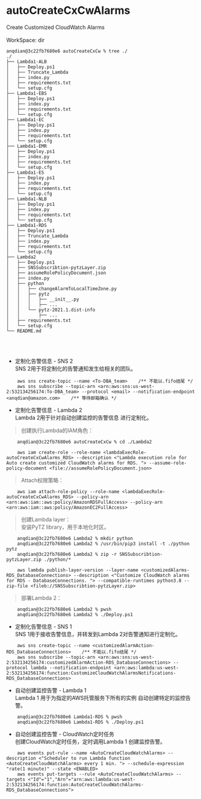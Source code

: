 # autoCreateCxCwAlarms
Create Customized CloudWatch Alarms
    <br>
    <br>
WorkSpace: dir <autoCreateCxCw>    <br>
```
anqdian@3c22fb7680e6 autoCreateCxCw % tree ./
./
├── Lambda1-ALB
│   ├── Deploy.ps1
│   ├── Truncate_Lambda
│   ├── index.py
│   ├── requirements.txt
│   └── setup.cfg
├── Lambda1-EBS
│   ├── Deploy.ps1
│   ├── index.py
│   ├── requirements.txt
│   └── setup.cfg
├── Lambda1-EC
│   ├── Deploy.ps1
│   ├── index.py
│   ├── requirements.txt
│   └── setup.cfg
├── Lambda1-EMR
│   ├── Deploy.ps1
│   ├── index.py
│   ├── requirements.txt
│   └── setup.cfg
├── Lambda1-ES
│   ├── Deploy.ps1
│   ├── index.py
│   ├── requirements.txt
│   └── setup.cfg
├── Lambda1-NLB
│   ├── Deploy.ps1
│   ├── index.py
│   ├── requirements.txt
│   └── setup.cfg
├── Lambda1-RDS
│   ├── Deploy.ps1
│   ├── Truncate_Lambda
│   ├── index.py
│   ├── requirements.txt
│   └── setup.cfg
├── Lambda2
│   ├── Deploy.ps1
│   ├── SNSSubscribtion-pytzLayer.zip
│   ├── assumeRolePolicyDocument.json
│   ├── index.py
│   ├── python
│   │   ├── changeAlarmToLocalTimeZone.py
│   │   ├── pytz
│   │   │   ├── __init__.py
│   │   │   ├── ...
│   │   └── pytz-2021.1.dist-info
│   │       ├── ...
│   ├── requirements.txt
│   └── setup.cfg
└── README.md
```
<br>
<br>


* 定制化告警信息 - SNS 2    <br>
SNS 2用于将定制化的告警通知发生给相关的团队。    <br>
```
    aws sns create-topic --name <To-DBA_team>    /** 不能以.fifo结尾 */
    aws sns subscribe --topic-arn <arn:aws:sns:us-west-2:532134256174:To-DBA_team> --protocol <email> --notification-endpoint <anqdian@amazon.com>    /** 等待邮箱确认 */
```


* 定制化告警信息 - Lambda 2    <br>
Lambda 2用于针对自动创建监控的告警信息 进行定制化。    <br>

> 创建执行Lambda的IAM角色：    <br>
```
    anqdian@3c22fb7680e6 autoCreateCxCw % cd ./Lambda2

    aws iam create-role --role-name <lambdaExecRole-autoCreateCxCwAlarms_RDS> --description <"Lambda execution role for Auto create customized CloudWatch alarms for RDS. "> --assume-role-policy-document <file://assumeRolePolicyDocument.json>
```

> Attach权限策略：    <br>
```
    aws iam attach-role-policy --role-name <lambdaExecRole-autoCreateCxCwAlarms_RDS> --policy-arn <arn:aws:iam::aws:policy/AmazonRDSFullAccess> --policy-arn <arn:aws:iam::aws:policy/AmazonEC2FullAccess>
```

> 创建Lambda layer：    <br>
安装PyTZ library，用于本地化时区。    <br>
```
    anqdian@3c22fb7680e6 Lambda2 % mkdir python
    anqdian@3c22fb7680e6 Lambda2 % /usr/bin/pip3 install -t ./python pytz
    anqdian@3c22fb7680e6 Lambda2 % zip -r SNSSubscribtion-pytzLayer.zip ./python/*

    aws lambda publish-layer-version --layer-name <customizedAlarms-RDS_DatabaseConnections> --description <"Customize CloudWatch alarms for RDS - DatabaseConnections. "> --compatible-runtimes python3.8 --zip-file <fileb://SNSSubscribtion-pytzLayer.zip>
```

> 部署Lambda 2：    <br>
```
    anqdian@3c22fb7680e6 Lambda2 % pwsh
    anqdian@3c22fb7680e6 Lambda2 % ./Deploy.ps1
```


* 定制化告警信息 - SNS 1    <br>
SNS 1用于接收告警信息，并转发到Lambda 2对告警通知进行定制化。    <br>
```
    aws sns create-topic --name <customizedAlarmAction-RDS_DatabaseConnections>    /** 不能以.fifo结尾 */
    aws sns subscribe --topic-arn <arn:aws:sns:us-west-2:532134256174:customizedAlarmAction-RDS_DatabaseConnections> --protocol lambda --notification-endpoint <arn:aws:lambda:us-west-2:532134256174:function:CustomizeCloudWatchAlarmsNotifications-RDS_DatabaseConnections>
```


* 自动创建监控告警 - Lambda 1    <br>
Lambda 1 用于为指定的AWS托管服务下所有的实例 自动创建特定的监控告警。    <br>
```
    anqdian@3c22fb7680e6 Lambda1-RDS % pwsh
    anqdian@3c22fb7680e6 Lambda1-RDS % ./Deploy.ps1
```


* 自动创建监控告警 - CloudWatch定时任务    <br>
创建CloudWatch定时任务，定时调用Lambda 1 创建监控告警。    <br>
```
    aws events put-rule --name <AutoCreateCloudWatchAlarms> --description <"Scheduler to run Lambda function <AutoCreateCloudWatchAlarms> every 1 min. "> --schedule-expression "rate(1 minute)" --state <ENABLED>
    aws events put-targets --rule <AutoCreateCloudWatchAlarms> --targets <"Id"="1","Arn"="arn:aws:lambda:us-west-2:532134256174:function:AutoCreateCloudWatchAlarms-RDS_DatabaseConnections">
```
